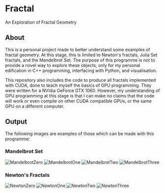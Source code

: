 
# Fractal

An Exploration of Fractal Geometry

## About

This is a personal project made to better understand some examples of fractal geometry. At this stage, this is limited to Newton's fractals, Julia Set fractals, and the Mandelbrot Set. The purpose of this programme is not to provide a novel way to explore these objects, only for my personal edification in C++ programming, interfacing with Python, and visualisation.

This repository also includes the code to produce all fractals implemented with CUDA, done to teach myself the basics of GPU programming. They were written for a NVidia GeForce GTX 1060. However, my understanding of GPU programming at this stage is that I can make no claims that the code will work or even compile on other CUDA compatible GPUs, or the same GPU on a different computer.

## Output

The following images are examples of those which can be made with this programme:

### Mandelbrot Set

![MandelbrotZero](https://drive.google.com/uc?id=11ZJa7Cts5OomnYHr3mfuxRY7r55F-rOE)
![MandelbrotOne](https://drive.google.com/uc?id=11e1K_0ZEGA57kB2bAAO7PXIfP9aXC0Jz)
![MandelbrotTwo](https://drive.google.com/uc?id=11ZgFeHcpMfUkVWA4lohpN4wCdgZOh_KB)
![MandelbrotThree](https://drive.google.com/uc?id=11cBwiblBr3cadKbQGTxFLKHUpdiSlVK7)

### Newton's Fractals

![NewtonZero](https://drive.google.com/uc?id=11i_zoV7DbNY8mcmN1TA3N3L01MtmdBAI)
![NewtonOne](https://drive.google.com/uc?id=11fBK96IcRPqPtKwDz9Yu18L1jVmX8IM_)
![NewtonTwo](https://drive.google.com/uc?id=11fACBx2sl2bpzEqaSF4lN93TEs60ocSk)
![NewtonThree](https://drive.google.com/uc?id=11k47e1L-xMVNknUnwC3Fd8EE3qVYx2f1)
